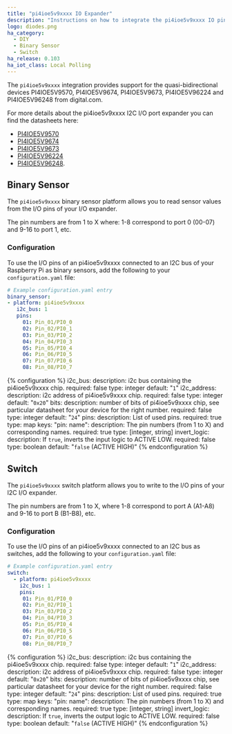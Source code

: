 ```yaml
---
title: "pi4ioe5v9xxxx IO Expander"
description: "Instructions on how to integrate the pi4ioe5v9xxxx IO pin expander with I2C interface into Home Assistant."
logo: diodes.png
ha_category:
  - DIY
  - Binary Sensor
  - Switch
ha_release: 0.103
ha_iot_class: Local Polling
---
```


The `pi4ioe5v9xxxx` integration provides support for the quasi-bidirectional devices PI4IOE5V9570, PI4IOE5V9674, PI4IOE5V9673, PI4IOE5V96224 and PI4IOE5V96248 from digital.com.

For more details about the pi4ioe5v9xxxx I2C I/O port expander you can find the datasheets here:
- [PI4IOE5V9570](https://www.diodes.com/assets/Datasheets/PI4IOE5V9570.pdf)
- [PI4IOE5V9674](https://www.diodes.com/assets/Datasheets/PI4IOE5V9674.pdf)
- [PI4IOE5V9673](https://www.diodes.com/assets/Datasheets/PI4IOE5V9673.pdf)
- [PI4IOE5V96224](https://www.diodes.com/assets/Datasheets/PI4IOE5V96224.pdf)
- [PI4IOE5V96248](https://www.diodes.com/assets/Datasheets/PI4IOE5V96248.pdf).

## Binary Sensor

The `pi4ioe5v9xxxx` binary sensor platform allows you to read sensor values from the I/O pins of your I/O expander.

The pin numbers are from 1 to X where: 1-8 correspond to port 0 (00-07) and 9-16 to port 1, etc.

### Configuration

To use the I/O pins of an pi4ioe5v9xxxx connected to an I2C bus of your Raspberry Pi as binary sensors, add the following to your `configuration.yaml` file:

```yaml
# Example configuration.yaml entry
binary_sensor:
- platform: pi4ioe5v9xxxx
   i2c_bus: 1
   pins:
     01: Pin_01/PI0_0
     02: Pin_02/PI0_1
     03: Pin_03/PI0_2
     04: Pin_04/PI0_3
     05: Pin_05/PI0_4
     06: Pin_06/PI0_5
     07: Pin_07/PI0_6
     08: Pin_08/PI0_7
```
{% configuration %}
i2c_bus:
  description: i2c bus containing the pi4ioe5v9xxxx chip.
  required: false
  type: integer
  default: "`1`"
i2c_address:
  description: i2c address of pi4ioe5v9xxxx chip.
  required: false
  type: integer
  default: "`0x20`"
bits:
  description: number of bits of pi4ioe5v9xxxx chip, see particular datasheet for your device for the right number.
  required: false
  type: integer
  default: "`24`"
pins:
  description: List of used pins.
  required: true
  type: map
  keys:
    "pin: name":
      description: The pin numbers (from 1 to X) and corresponding names.
      required: true
      type: [integer, string]
invert_logic:
  description: If `true`, inverts the input logic to ACTIVE LOW.
  required: false
  type: boolean
  default: "`false` (ACTIVE HIGH)"
{% endconfiguration %}


## Switch

The `pi4ioe5v9xxxx` switch platform allows you to write to the I/O pins of your I2C I/O expander.

The pin numbers are from 1 to X, where 1-8 correspond to port A (A1-A8) and 9-16 to port B (B1-B8), etc.

### Configuration

To use the I/O pins of an pi4ioe5v9xxxx connected to an I2C bus as switches, add the following to your `configuration.yaml` file:

```yaml
# Example configuration.yaml entry
switch:
  - platform: pi4ioe5v9xxxx
    i2c_bus: 1
    pins:
     01: Pin_01/PI0_0
     02: Pin_02/PI0_1
     03: Pin_03/PI0_2
     04: Pin_04/PI0_3
     05: Pin_05/PI0_4
     06: Pin_06/PI0_5
     07: Pin_07/PI0_6
     08: Pin_08/PI0_7
```

{% configuration %}
i2c_bus:
  description: i2c bus containing the pi4ioe5v9xxxx chip.
  required: false
  type: integer
  default: "`1`"
i2c_address:
  description: i2c address of pi4ioe5v9xxxx chip.
  required: false
  type: integer
  default: "`0x20`"
bits:
  description: number of bits of pi4ioe5v9xxxx chip, see particular datasheet for your device for the right number.
  required: false
  type: integer
  default: "`24`"
pins:
  description: List of used pins.
  required: true
  type: map
  keys:
    "pin: name":
      description: The pin numbers (from 1 to X) and corresponding names.
      required: true
      type: [integer, string]
invert_logic:
  description: If `true`, inverts the output logic to ACTIVE LOW.
  required: false
  type: boolean
  default: "`false` (ACTIVE HIGH)"
{% endconfiguration %}
